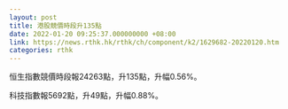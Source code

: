 ```yaml
---
layout: post
title: 港股競價時段升135點
date: 2022-01-20 09:25:37.000000000 +08:00
link: https://news.rthk.hk/rthk/ch/component/k2/1629682-20220120.htm
categories: rthk
---
```


恒生指數競價時段報24263點，升135點，升幅0.56%。

科技指數報5692點，升49點，升幅0.88%。
